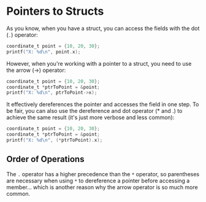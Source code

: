 # Pointers to Structs

As you know, when you have a struct, you can access the fields with the dot (`.`) operator:

```c
coordinate_t point = {10, 20, 30};
printf("X: %d\n", point.x);
```

However, when you're working with a pointer to a struct, you need to use the arrow (->) operator:

```c
coordinate_t point = {10, 20, 30};
coordinate_t *ptrToPoint = &point;
printf("X: %d\n", ptrToPoint->x);
```

It effectively dereferences the pointer and accesses the field in one step. To be fair, you can also use the dereference and dot operator (* and .) to achieve the same result (it's just more verbose and less common):

```c
coordinate_t point = {10, 20, 30};
coordinate_t *ptrToPoint = &point;
printf("X: %d\n", (*ptrToPoint).x);
```

## Order of Operations

The `.` operator has a higher precedence than the `*` operator, so parentheses are necessary when using `*` to dereference a pointer before accessing a member... which is another reason why the arrow operator is so much more common.
